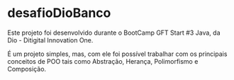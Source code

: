 # desafioDioBanco

Este projeto foi desenvolvido durante o BootCamp GFT Start #3 Java, da Dio - Ditigital Innovation One.

É um projeto simples, mas, com ele foi possível trabalhar com os principais conceitos de POO tais como Abstração, Herança, Polimorfismo e Composição.
